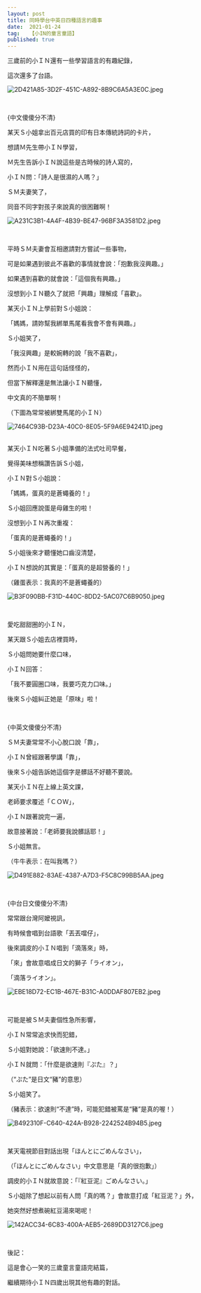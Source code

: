 ```yaml
---
layout: post
title: 同時學台中英日四種語言的趣事
date:  2021-01-24
tag:   【小IN的童言童語】
published: true 
---
```

<p class="p1">三歲前的小ＩＮ還有一些學習語言的有趣紀錄，</p>

<p class="p1">這次還多了台語。</p>

<p><img alt="2D421A85-3D2F-451C-A892-8B9C6A5A3E0C.jpeg" src="https://pic.pimg.tw/smlife543/1611499788-795089073-g_n.jpg" title="2D421A85-3D2F-451C-A892-8B9C6A5A3E0C.jpeg"></p>

<p class="p1">&nbsp;</p>

<p class="p1">{中文傻傻分不清}</p>

<p class="p1">某天Ｓ小姐拿出百元店買的印有日本傳統詩詞的卡片，</p>

<p class="p1">想請Ｍ先生帶小ＩＮ學習，</p>

<p class="p1">Ｍ先生告訴小ＩＮ說這些是古時候的詩人寫的，</p>

<p class="p1">小ＩＮ問：「詩人是很濕的人嗎？」</p>

<p class="p1">ＳＭ夫妻笑了，</p>

<p class="p1">同音不同字對孩子來說真的很困難啊！</p>

<p><img alt="A231C3B1-4A4F-4B39-BE47-96BF3A3581D2.jpeg" src="https://pic.pimg.tw/smlife543/1611500847-1505625334-g_n.jpg" title="A231C3B1-4A4F-4B39-BE47-96BF3A3581D2.jpeg"></p>

<p>&nbsp;</p>

<p class="p1">平時ＳＭ夫妻會互相邀請對方嘗試一些事物，</p>

<p class="p1">可是如果遇到彼此不喜歡的事情就會說：「抱歉我沒興趣。」</p>

<p class="p1">如果遇到喜歡的就會說：「這個我有興趣。」</p>

<p class="p1">沒想到小ＩＮ聽久了就把「興趣」理解成「喜歡」。</p>

<p class="p1">某天小ＩＮ上學前對Ｓ小姐說：</p>

<p class="p1">「媽媽，請妳幫我綁單馬尾看我會不會有興趣。」</p>

<p class="p1">Ｓ小姐笑了，</p>

<p class="p1">「我沒興趣」是較婉轉的說「我不喜歡」，</p>

<p class="p1">然而小ＩＮ用在這句話怪怪的，</p>

<p class="p1">但當下解釋還是無法讓小ＩＮ聽懂，</p>

<p class="p1">中文真的不簡單啊！</p>

<p class="p1">（下圖為常常被綁雙馬尾的小ＩＮ）</p>

<p><img alt="7464C93B-D23A-40C0-8E05-5F9A6E94241D.jpeg" src="https://pic.pimg.tw/smlife543/1611500860-2830195404-g_n.jpg" title="7464C93B-D23A-40C0-8E05-5F9A6E94241D.jpeg"></p>

<p class="p1"><br>
某天小ＩＮ吃著Ｓ小姐準備的法式吐司早餐，</p>

<p class="p1">覺得美味想稱讚告訴Ｓ小姐，</p>

<p class="p1">小ＩＮ對Ｓ小姐說：</p>

<p class="p1">「媽媽，蛋真的是蒼蠅養的！」</p>

<p class="p1">Ｓ小姐回應說蛋是母雞生的啦！</p>

<p class="p1">沒想到小ＩＮ再次重複：</p>

<p class="p1">「蛋真的是蒼蠅養的！」</p>

<p class="p1">Ｓ小姐後來才聽懂她口齒沒清楚，</p>

<p class="p1">小ＩＮ想說的其實是：「蛋真的是超營養的！」</p>

<p class="p1">（雞蛋表示：我真的不是蒼蠅養的）</p>

<p><img alt="B3F090BB-F31D-440C-8DD2-5AC07C6B9050.jpeg" src="https://pic.pimg.tw/smlife543/1611500847-1526500309-g_n.jpg" title="B3F090BB-F31D-440C-8DD2-5AC07C6B9050.jpeg"></p>

<p class="p1">&nbsp;</p>

<p class="p1">愛吃甜甜圈的小ＩＮ，</p>

<p class="p1">某天跟Ｓ小姐去店裡買時，</p>

<p class="p1">Ｓ小姐問她要什麼口味，</p>

<p class="p1">小ＩＮ回答：</p>

<p class="p1">「我不要圓圈口味，我要巧克力口味。」</p>

<p class="p1">後來Ｓ小姐糾正她是「原味」啦！</p>

<p class="p1">&nbsp;</p>

<p class="p1">{中英文傻傻分不清}</p>

<p class="p1">ＳＭ夫妻常常不小心脫口說「靠」，</p>

<p class="p1">小ＩＮ曾經跟著學講「靠」，</p>

<p class="p1">後來Ｓ小姐告訴她這個字是髒話不好聽不要說。</p>

<p class="p1">某天小ＩＮ在上線上英文課，</p>

<p class="p1">老師要求覆述「ＣＯＷ」，</p>

<p class="p1">小ＩＮ跟著說完一遍，</p>

<p class="p1">故意接著說：「老師要我說髒話耶！」</p>

<p class="p1">Ｓ小姐無言。</p>

<p class="p1">（牛牛表示：在叫我嗎？）</p>

<p><img alt="D491E882-83AE-4387-A7D3-F5C8C99BB5AA.jpeg" src="https://pic.pimg.tw/smlife543/1611500850-1030308364-g.jpg" title="D491E882-83AE-4387-A7D3-F5C8C99BB5AA.jpeg"></p>

<p class="p1">&nbsp;</p>

<p class="p1">{中台日文傻傻分不清}</p>

<p class="p1">常常跟台灣阿嬤視訊，</p>

<p class="p1">有時候會唱到台語歌「丟丟噹仔」，</p>

<p class="p1">後來調皮的小ＩＮ唱到「滴落來」時，</p>

<p class="p1">「來」會故意唱成日文的獅子「ライオン」，</p>

<p class="p1">「滴落ライオン」。</p>

<p><img alt="EBE18D72-EC1B-467E-B31C-A0DDAF807EB2.jpeg" src="https://pic.pimg.tw/smlife543/1611500847-1166327410-g_n.jpg" title="EBE18D72-EC1B-467E-B31C-A0DDAF807EB2.jpeg"></p>

<p class="p1">&nbsp;</p>

<p class="p1">可能是被ＳＭ夫妻個性急所影響，</p>

<p class="p1">小ＩＮ常常追求快而犯錯，</p>

<p class="p1">Ｓ小姐對她說：「欲速則不達。」</p>

<p class="p1">小ＩＮ就問：「什麼是欲速則『ぷた』？」</p>

<p class="p1">（“ぷた”是日文“豬”的意思）</p>

<p class="p1">Ｓ小姐笑了。</p>

<p class="p1">（豬表示：欲速則“不達”時，可能犯錯被罵是“豬”是真的喔！）</p>

<p><img alt="B492310F-C640-424A-B928-2242524B94B5.jpeg" src="https://pic.pimg.tw/smlife543/1611500848-4281702580-g.jpg" title="B492310F-C640-424A-B928-2242524B94B5.jpeg"></p>

<p class="p1">&nbsp;</p>

<p class="p1">某天電視節目對話出現「ほんとにごめんなさい」，</p>

<p class="p1">（「ほんとにごめんなさい」中文意思是「真的很抱歉」）</p>

<p class="p1">調皮的小ＩＮ就故意說：「『紅豆泥』ごめんなさい。」</p>

<p class="p1">Ｓ小姐除了想起以前有人問「真的嗎？」會故意打成「紅豆泥？」外，</p>

<p class="p1">她突然好想煮碗紅豆湯來喝呢！</p>

<p><img alt="142ACC34-6C83-400A-AEB5-2689DD3127C6.jpeg" src="https://pic.pimg.tw/smlife543/1611500848-832894389-g.jpg" title="142ACC34-6C83-400A-AEB5-2689DD3127C6.jpeg"></p>

<p class="p1">&nbsp;</p>

<p class="p1">後記：</p>

<p class="p1">這是會心一笑的三歲童言童語完結篇，</p>

<p class="p1">繼續期待小ＩＮ四歲出現其他有趣的對話。</p>

